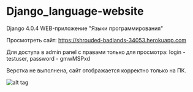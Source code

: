 # Django_language-website
Django 4.0.4 WEB-приложение "Языки программирования"

Просмотреть сайт: https://shrouded-badlands-34053.herokuapp.com

Для доступа в admin panel с правами только для просмотра: login - testuser, password - gmwMSPxd

Верстка не выполнена, сайт отображается корректно только на ПК.

![alt tag](https://github.com/AniArim/images/blob/main/testsite/main.png)
